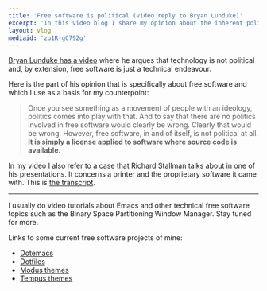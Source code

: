 ```yaml
---
title: 'Free software is political (video reply to Bryan Lunduke)'
excerpt: 'In this video blog I share my opinion about the inherent political nature of free software.'
layout: vlog
mediaid: 'zu1R-gC792g'
---
```


[Bryan Lunduke has a video](https://www.youtube.com/watch?v=SVst8HK-2EY)
where he argues that technology is not political and, by extension, free
software is just a technical endeavour.

Here is the part of his opinion that is specifically about free software
and which I use as a basis for my counterpoint:

>Once you see something as a movement of people with an ideology,
>politics comes into play with that.  And to say that there are no
>politics involved in free software would clearly be wrong.  Clearly
>that would be wrong.  However, free software, in and of itself, is not
>political at all.  **It is simply a license applied to software where
>source code is available.**

In my video I also refer to a case that Richard Stallman talks about in
one of his presentations.  It concerns a printer and the proprietary
software it came with.  This is [the
transcript](https://www.gnu.org/philosophy/rms-nyu-2001-transcript.txt).

* * *

I usually do video tutorials about Emacs and other technical free
software topics such as the Binary Space Partitioning Window Manager.
Stay tuned for more.

Links to some current free software projects of mine:

* [Dotemacs](https://protesilaos.com/emacs/dotemacs)
* [Dotfiles](https://gitlab.com/protesilaos/dotfiles)
* [Modus themes](https://gitlab.com/protesilaos/modus-themes)
* [Tempus themes](https://gitlab.com/protesilaos/modus-themes)

